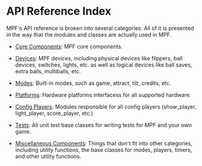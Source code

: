 # API Reference Index

MPF's API reference is broken into several categories. All of it is presented in the way that the modules and classes are actually used in MPF.

* [Core Components](core/index.md): MPF core components.

* [Devices](devices/index.md): MPF devices, including physical devices like flippers, ball devices, switches, lights, etc. as well as logical devices like ball saves, extra balls, multiballs, etc.

* [Modes](modes/index.md): Built-in modes, such as game, attract, tilt, credits, etc.

* [Platforms](hardware_platforms/index.md): Hardware platforms interfacess for all supported hardware.

* [Config Players](config_players/index.md): Modules responsible for all config players (show_player, light_player, score_player, etc.)

* [Tests](testing_class_api/index.md): All unit test base classes for writing tests for MPF and your own game.

* [Miscellaneous Components](misc_components/index.md): Things that don't fit into other categories, including utility functions, the base classes for modes, players, timers, and other utility functions.
